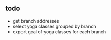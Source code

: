 todo
----

* get branch addresses
* select yoga classes grouped by branch
* export gcal of yoga classes for each branch
